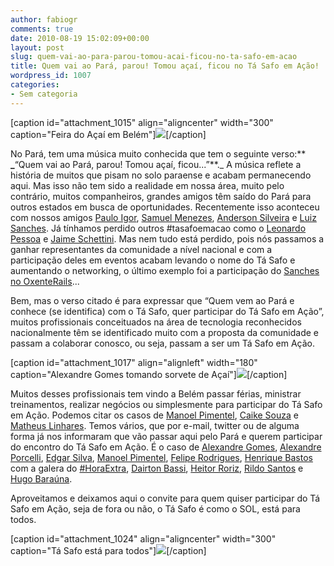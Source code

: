 ```yaml
---
author: fabiogr
comments: true
date: 2010-08-19 15:02:09+00:00
layout: post
slug: quem-vai-ao-para-parou-tomou-acai-ficou-no-ta-safo-em-acao
title: Quem vai ao Pará, parou! Tomou açaí, ficou no Tá Safo em Ação!
wordpress_id: 1007
categories:
- Sem categoria
---
```


[caption id="attachment_1015" align="aligncenter" width="300" caption="Feira do Açaí em Belém"]![](http://tasafo.files.wordpress.com/2010/08/feiradoacai2.jpg?w=300)[/caption]

No Pará, tem uma música muito conhecida que tem o seguinte verso:** **_**“Quem vai ao Pará, parou! Tomou açaí, ficou...”**._ A música reflete a história de muitos que pisam no solo paraense e acabam permanecendo aqui. Mas isso não tem sido a realidade em nossa área, muito pelo contrário, muitos companheiros, grandes amigos têm saído do Pará para outros estados em busca de oportunidades. Recentemente isso aconteceu com nossos amigos [Paulo Igor](http://twitter.com/pigodinho), [Samuel Menezes](http://twitter.com/samuelmenezes), [Anderson Silveira](http://twitter.com/andersonsilvra) e [Luiz Sanches](http://twitter.com/luizgrsanches). Já tínhamos perdido outros #tasafoemacao como o [Leonardo Pessoa](http://twitter.com/leonardompessoa) e [Jaime Schettini](http://jaimesch.blogspot.com/). Mas nem tudo está perdido, pois nós passamos a ganhar representantes da comunidade a nível nacional e com a participação deles em eventos acabam levando o nome do Tá Safo e aumentando o networking, o último exemplo foi a participação do [Sanches no OxenteRails](http://twitter.com/tasafo/status/21313185909)...

<!-- more -->

Bem, mas o verso citado é para expressar que “Quem vem ao Pará e conhece (se identifica) com o Tá Safo, quer participar do Tá Safo em Ação”, muitos profissionais conceituados na área de tecnologia reconhecidos nacionalmente têm se identificado muito com a proposta da comunidade e passam a colaborar conosco, ou seja, passam a ser um Tá Safo em Ação.

[caption id="attachment_1017" align="alignleft" width="180" caption="Alexandre Gomes tomando sorvete de Açaí"][![](http://tasafo.files.wordpress.com/2010/08/alegomesacai.jpg?w=300)](http://tasafo.files.wordpress.com/2010/08/alegomesacai.jpg)[/caption]

Muitos desses profissionais tem vindo a Belém passar férias, ministrar treinamentos, realizar negócios ou simplesmente para participar do Tá Safo em Ação. Podemos citar os casos de [Manoel Pimentel](http://twitter.com/manoelp), [Caike Souza](http://twitter.com/caike) e [Matheus Linhares](http://twitter.com/mateuslinhares). Temos vários, que por e-mail, twitter ou de alguma forma já nos informaram que vão passar aqui pelo Pará e querem participar do encontro do Tá Safo em Ação. É o caso de [Alexandre Gomes](http://twitter.com/alegomes), [Alexandre Porcelli](http://twitter.com/porcelli), [Edgar Silva](http://twitter.com/jedgarsilva), [Manoel Pimentel](http://twitter.com/manoelp), [Felipe Rodrigues](http://twitter.com/felipero), [Henrique Bastos](http://twitter.com/henriquebastos) com a galera do [#HoraExtra](http://horaextra.org/), [Dairton Bassi](http://twitter.com/dbassi), [Heitor Roriz](http://twitter.com/hroriz), [Rildo Santos](http://twitter.com/rildosan) e [Hugo Baraúna](http://twitter.com/hugobarauna).

Aproveitamos e deixamos aqui o convite para quem quiser participar do Tá Safo em Ação, seja de fora ou não, o Tá Safo é como o SOL, está para todos.

[caption id="attachment_1024" align="aligncenter" width="300" caption="Tá Safo está para todos"][![](http://tasafo.files.wordpress.com/2010/08/solsafo1.jpg?w=300)](http://tasafo.files.wordpress.com/2010/08/solsafo1.jpg)[/caption]

